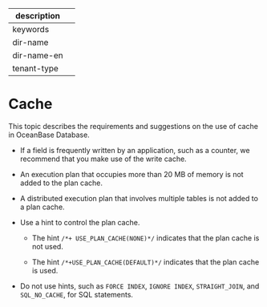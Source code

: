 |description||
|---|---|
|keywords||
|dir-name||
|dir-name-en||
|tenant-type||

# Cache

This topic describes the requirements and suggestions on the use of cache in OceanBase Database.

* If a field is frequently written by an application, such as a counter, we recommend that you make use of the write cache.

* An execution plan that occupies more than 20 MB of memory is not added to the plan cache.

* A distributed execution plan that involves multiple tables is not added to a plan cache.

* Use a hint to control the plan cache.

   * The hint `/*+ USE_PLAN_CACHE(NONE)*/` indicates that the plan cache is not used.

   * The hint `/*+USE_PLAN_CACHE(DEFAULT)*/` indicates that the plan cache is used.

* Do not use hints, such as `FORCE INDEX`, `IGNORE INDEX`, `STRAIGHT_JOIN`, and `SQL_NO_CACHE`, for SQL statements.
